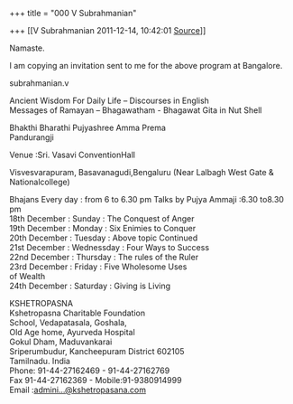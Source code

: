+++
title = "000 V Subrahmanian"

+++
[[V Subrahmanian	2011-12-14, 10:42:01 [Source](https://groups.google.com/g/bvparishat/c/S09TgZrH20A)]]



Namaste.  
  
I am copying an invitation sent to me for the above program at Bangalore.  
  
subrahmanian.v

  

Ancient Wisdom For Daily Life – Discourses in English  
Messages of Ramayan – Bhagawatham - Bhagawat Gita in Nut Shell  
  
  
Bhakthi Bharathi Pujyashree Amma Prema  
Pandurangji  
  
  
Venue :Sri. Vasavi ConventionHall

  
Visvesvarapuram, Basavanagudi,Bengaluru (Near Lalbagh West Gate & Nationalcollege)  
  
Bhajans Every day : from 6 to 6.30 pm Talks by Pujya Ammaji :6.30 to8.30 pm  
18th December : Sunday : The Conquest of Anger  
19th December : Monday : Six Enimies to Conquer  
20th December : Tuesday : Above topic Continued  
21st December : Wednessday : Four Ways to Success  
22nd December : Thursday : The rules of the Ruler  
23rd December : Friday : Five Wholesome Uses  
of Wealth  
24th December : Saturday : Giving is Living  
  
  
KSHETROPASNA  
Kshetropasna Charitable Foundation  
School, Vedapatasala, Goshala,  
Old Age home, Ayurveda Hospital  
Gokul Dham, Maduvankarai  
Sriperumbudur, Kancheepuram District 602105  
Tamilnadu. India  
Phone: 91-44-27162469 - 91-44-27162769  
Fax 91-44-27162369 - Mobile:91-9380914999  
Email :[admini...@kshetropasana.com](http://groups.yahoo.com/group/advaitin/post?postID=_y6FE5GxCL476EpBxFeXrrYiYW-cb8udYNAo21xwwRL6PGpZt3Ulh5UhnGTKcjFnJlqQhN6xR4J14cfYV5AB6esoAZ2mpFs)  
  

